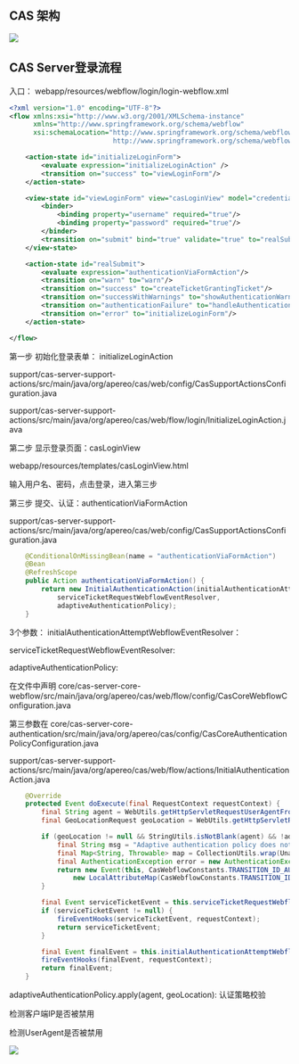 ## CAS 架构

![](./images/cas_architecture.png)

## CAS Server登录流程

入口： webapp/resources/webflow/login/login-webflow.xml

```xml
<?xml version="1.0" encoding="UTF-8"?>
<flow xmlns:xsi="http://www.w3.org/2001/XMLSchema-instance"
      xmlns="http://www.springframework.org/schema/webflow"
      xsi:schemaLocation="http://www.springframework.org/schema/webflow
                          http://www.springframework.org/schema/webflow/spring-webflow.xsd">

    <action-state id="initializeLoginForm">
        <evaluate expression="initializeLoginAction" />
        <transition on="success" to="viewLoginForm"/>
    </action-state>

    <view-state id="viewLoginForm" view="casLoginView" model="credential">
        <binder>
            <binding property="username" required="true"/>
            <binding property="password" required="true"/>
        </binder>
        <transition on="submit" bind="true" validate="true" to="realSubmit" history="invalidate"/>
    </view-state>

    <action-state id="realSubmit">
        <evaluate expression="authenticationViaFormAction"/>
        <transition on="warn" to="warn"/>
        <transition on="success" to="createTicketGrantingTicket"/>
        <transition on="successWithWarnings" to="showAuthenticationWarningMessages"/>
        <transition on="authenticationFailure" to="handleAuthenticationFailure"/>
        <transition on="error" to="initializeLoginForm"/>
    </action-state>

</flow>
```

第一步 初始化登录表单： initializeLoginAction

support/cas-server-support-actions/src/main/java/org/apereo/cas/web/config/CasSupportActionsConfiguration.java

support/cas-server-support-actions/src/main/java/org/apereo/cas/web/flow/login/InitializeLoginAction.java


第二步 显示登录页面：casLoginView

webapp/resources/templates/casLoginView.html

输入用户名、密码，点击登录，进入第三步


第三步 提交、认证：authenticationViaFormAction

support/cas-server-support-actions/src/main/java/org/apereo/cas/web/config/CasSupportActionsConfiguration.java

```java
    @ConditionalOnMissingBean(name = "authenticationViaFormAction")
    @Bean
    @RefreshScope
    public Action authenticationViaFormAction() {
        return new InitialAuthenticationAction(initialAuthenticationAttemptWebflowEventResolver,
            serviceTicketRequestWebflowEventResolver,
            adaptiveAuthenticationPolicy);
    }
```

3个参数：
initialAuthenticationAttemptWebflowEventResolver： 

serviceTicketRequestWebflowEventResolver:

adaptiveAuthenticationPolicy:

在文件中声明 core/cas-server-core-webflow/src/main/java/org/apereo/cas/web/flow/config/CasCoreWebflowConfiguration.java

第三参数在 core/cas-server-core-authentication/src/main/java/org/apereo/cas/config/CasCoreAuthenticationPolicyConfiguration.java

support/cas-server-support-actions/src/main/java/org/apereo/cas/web/flow/actions/InitialAuthenticationAction.java


```java
    @Override
    protected Event doExecute(final RequestContext requestContext) {
        final String agent = WebUtils.getHttpServletRequestUserAgentFromRequestContext();
        final GeoLocationRequest geoLocation = WebUtils.getHttpServletRequestGeoLocationFromRequestContext();

        if (geoLocation != null && StringUtils.isNotBlank(agent) && !adaptiveAuthenticationPolicy.apply(agent, geoLocation)) {
            final String msg = "Adaptive authentication policy does not allow this request for " + agent + " and " + geoLocation;
            final Map<String, Throwable> map = CollectionUtils.wrap(UnauthorizedAuthenticationException.class.getSimpleName(), new UnauthorizedAuthenticationException(msg));
            final AuthenticationException error = new AuthenticationException(msg, map, new HashMap<>(0));
            return new Event(this, CasWebflowConstants.TRANSITION_ID_AUTHENTICATION_FAILURE,
                new LocalAttributeMap(CasWebflowConstants.TRANSITION_ID_ERROR, error));
        }

        final Event serviceTicketEvent = this.serviceTicketRequestWebflowEventResolver.resolveSingle(requestContext);
        if (serviceTicketEvent != null) {
            fireEventHooks(serviceTicketEvent, requestContext);
            return serviceTicketEvent;
        }

        final Event finalEvent = this.initialAuthenticationAttemptWebflowEventResolver.resolveSingle(requestContext);
        fireEventHooks(finalEvent, requestContext);
        return finalEvent;
    }
```

adaptiveAuthenticationPolicy.apply(agent, geoLocation): 认证策略校验

检测客户端IP是否被禁用

检测UserAgent是否被禁用

![](./images/cas-login-adaptiveAuthenticationPolicy.apply.png)



